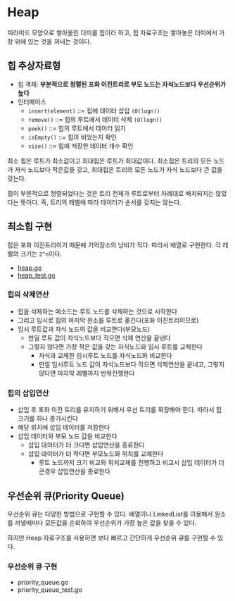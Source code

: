 # Heap

피라미드 모양으로 쌓아올린 더미를 힙이라 하고,
힙 자료구조는 쌓아놓은 더미에서 가장 위에 있는 것을 꺼내는 것이다.

## 힙 추상자료형

- 힙 객체: **부분적으로 정렬된 포화 이진트리로 부모 노드는 자식노드보다 우선순위가 높다**
- 인터페이스
  - `insert(element)` ::= 힙에 데이터 삽입 `(O(logn))`
  - `remove()` ::= 힙의 루트에서 데이터 삭제 `(O(logn))`
  - `peek()` ::= 힙의 루트에서 데이터 읽기
  - `isEmpty()` ::= 힙이 비었는지 확인
  - `size()` ::= 힙에 저장한 데이터 개수 확인

최소 힙은 루트가 최소값이고 최대힙은 루트가 최대값이다.
최소힙은 트리의 모든 노드가 자식 노드보다 작은값을 갖고, 최대힙은 트리의 모든 노드가 자식 노드보다 큰 값을 갖는다.

힙이 부분적으로 정렬되었다는 것은 트리 전체가 루트로부터 차례대로 배치되지는 않았다는 뜻이다.
즉, 트리의 레벨에 따라 데이터가 순서를 갖지는 않는다.

## 최소힙 구현

힙은 포화 이진트리이기 때문에 기억장소의 낭비가 적다.
따라서 배열로 구현한다. 각 레벨의 크기는 `2^n`이다.

- [heap.go](./heap.go)
- [heap_test.go](./heap_test.go)

### 힙의 삭제연산

- 힙을 삭제하는 메소드는 루트 노드를 삭제하는 것으로 시작한다
- 그리고 임시로 힙의 마지막 원소를 루트로 옮긴다(포화 이진트리이므로)
- 임시 루트값과 자식 노드의 값을 비교한다(부모노드)
  - 만일 루트 값이 자식노드보다 작으면 삭제 연산을 끝낸다
  - 그렇지 않다면 가장 작은 값을 갖는 자식노드와 임시 루트를 교체한다
    - 자식과 교체한 임시루트 노드를 자식노드와 비교한다
    - 만일 임시루트 노드 값이 자식노드보다 작으면 삭제연산을 끝내고, 그렇지 않다면 마지막 레벨까지 반복진행한다

### 힙의 삽입연산

- 삽입 후 포화 이진 트리를 유지하기 위해서 우선 트리를 확장해야 한다. 따라서 힙 크기를 하나 증가시킨다
- 해당 위치에 삽입 데이터를 저장한다
- 삽입 데이터와 부모 노드 값을 비교한다
  - 삽입 데이터가 더 크다면 삽입연산을 종료한다
  - 삽입 데이터가 더 작다면 부모노드와 위치를 교체한다
    - 루트 노드까지 크기 비교와 위치교체를 진행하고 비교시 삽입 데이터가 더 큰경우 삽입연산을 종료한다

## 우선순위 큐(Priority Queue)

우선순위 큐는 다양한 방법으로 구현할 수 있다.
배열이나 LinkedList를 이용해서 원소를 꺼낼때마다 모든값을 순회하여 우선순위가 가장 높은 값을 찾을 수 있다.

하지만 Heap 자료구조를 사용하면 보다 빠르고 간단하게 우선순위 큐를 구현할 수 있다.

### 우선순위 큐 구현

- priority_queue.go
- priority_queue_test.go
